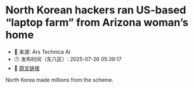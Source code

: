 # North Korean hackers ran US-based “laptop farm” from Arizona woman’s home
- 📅 来源: Ars Technica AI
- 🕒 发布时间（东八区）: 2025-07-26 05:39:17
- 🔗 [原文链接](https://arstechnica.com/security/2025/07/north-korean-hackers-ran-us-based-laptop-farm-from-arizona-womans-home/)

North Korea made millions from the scheme.